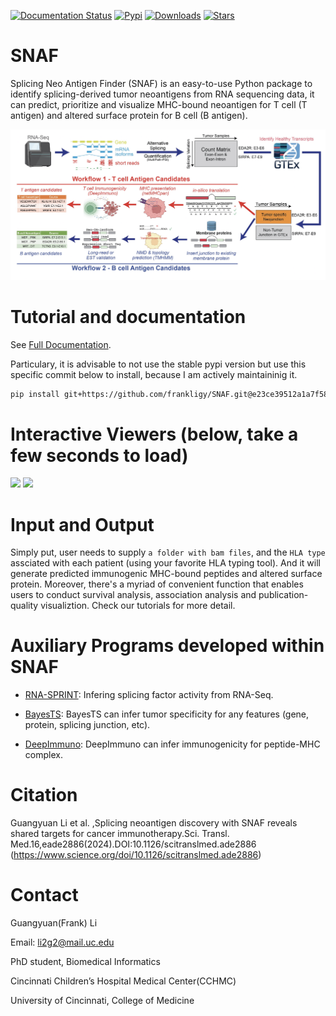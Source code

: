 [![Documentation Status](https://readthedocs.org/projects/snaf/badge/?version=latest)](https://snaf.readthedocs.io/en/latest/?badge=latest)  [![Pypi](https://img.shields.io/pypi/v/snaf?logo=PyPI)](https://pypi.org/project/snaf/)  [![Downloads](https://pepy.tech/badge/snaf)](https://pypi.org/project/snaf/)  [![Stars](https://img.shields.io/github/stars/frankligy/SNAF)](https://github.com/frankligy/SNAF/stargazers)

# SNAF
Splicing Neo Antigen Finder (SNAF) is an easy-to-use Python package to identify splicing-derived tumor neoantigens from RNA sequencing data, it can 
predict, prioritize and visualize MHC-bound neoantigen for T cell (T antigen) and altered surface protein for B cell (B antigen).

![workflow](./images/fig1.png)


# Tutorial and documentation

See [Full Documentation](https://snaf.readthedocs.io).

Particulary, it is advisable to not use the stable pypi version but use this specific commit below to install, because I am actively maintaininig it.

```bash
pip install git+https://github.com/frankligy/SNAF.git@e23ce39512a1a7f58c74e59b4b7cedc89248b908
```

# Interactive Viewers (below, take a few seconds to load)

<p float="left">
  <img src="images/T_viewer.gif" width="45%" />
  <img src="images/B_viewer.gif" width="45%" /> 
</p>

# Input and Output 

Simply put, user needs to supply ``a folder with bam files``, and the ``HLA type`` assciated with each patient (using your favorite HLA typing tool). And it will generate predicted immunogenic MHC-bound peptides and altered surface protein. Moreover, there's a myriad of convenient function that enables users to conduct survival analysis, association analysis and publication-quality visualiztion. Check our tutorials for more detail.

# Auxiliary Programs developed within SNAF


- [RNA-SPRINT](https://github.com/frankligy/SNAF/tree/main/RNA-SPRINT): Infering splicing factor activity from RNA-Seq.


- [BayesTS](https://github.com/frankligy/BayesTS): BayesTS can infer tumor specificity for any features (gene, protein, splicing junction, etc).

- [DeepImmuno](https://github.com/frankligy/DeepImmuno): DeepImmuno can infer immunogenicity for peptide-MHC complex.


# Citation

Guangyuan Li et al. ,Splicing neoantigen discovery with SNAF reveals shared targets for cancer immunotherapy.Sci. Transl. Med.16,eade2886(2024).DOI:10.1126/scitranslmed.ade2886 (https://www.science.org/doi/10.1126/scitranslmed.ade2886)

# Contact

Guangyuan(Frank) Li

Email: li2g2@mail.uc.edu

PhD student, Biomedical Informatics

Cincinnati Children’s Hospital Medical Center(CCHMC)

University of Cincinnati, College of Medicine